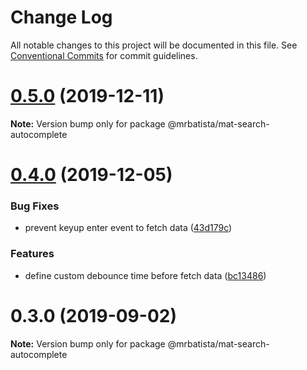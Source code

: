 # Change Log

All notable changes to this project will be documented in this file.
See [Conventional Commits](https://conventionalcommits.org) for commit guidelines.

# [0.5.0](https://github.com/mrbatista/ngx-material-components/compare/@mrbatista/mat-search-autocomplete@0.4.0...@mrbatista/mat-search-autocomplete@0.5.0) (2019-12-11)

**Note:** Version bump only for package @mrbatista/mat-search-autocomplete





# [0.4.0](https://github.com/mrbatista/ngx-material-components/compare/@mrbatista/mat-search-autocomplete@0.3.0...@mrbatista/mat-search-autocomplete@0.4.0) (2019-12-05)


### Bug Fixes

* prevent keyup enter event to fetch data ([43d179c](https://github.com/mrbatista/ngx-material-components/commit/43d179c))


### Features

* define custom debounce time before fetch data ([bc13486](https://github.com/mrbatista/ngx-material-components/commit/bc13486))





# 0.3.0 (2019-09-02)

**Note:** Version bump only for package @mrbatista/mat-search-autocomplete
